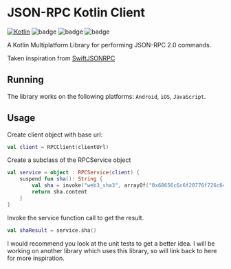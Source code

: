 # JSON-RPC Kotlin Client 

[![Kotlin](https://img.shields.io/badge/kotlin-1.8.10-blue.svg)](http://kotlinlang.org) 
![badge][badge-android] 
![badge][badge-native] 
![badge][badge-js]

A Kotlin Multiplatform Library for performing JSON-RPC 2.0 commands. 

Taken inspiration from [SwiftJSONRPC](https://github.com/kolyasev/SwiftJSONRPC)

## Running
The library works on the following platforms: `Android`, `iOS`, `JavaScript`. 

## Usage
Create client object with base url:

```kotlin
val client = RPCClient(clientUrl)
```

Create a subclass of the RPCService object

```kotlin
val service = object : RPCService(client) {
    suspend fun sha(): String {
        val sha = invoke("web3_sha3", arrayOf("0x68656c6c6f20776f726c64"))
        return sha.content
    }
}
```

Invoke the service function call to get the result.

```kotlin
val shaResult = service.sha()
```

I would recommend you look at the unit tests to get a better idea. I will be working on another library which uses this library, so will link back to here for more inspiration.

[badge-android]: http://img.shields.io/badge/platform-android-brightgreen.svg?style=flat
[badge-native]: http://img.shields.io/badge/platform-native-lightgrey.svg?style=flat
[badge-js]: http://img.shields.io/badge/platform-js-yellow.svg?style=flat
